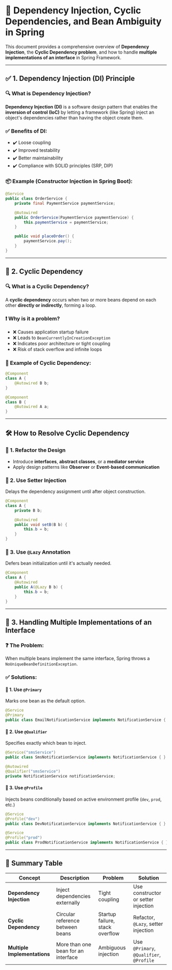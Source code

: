
# 🔧 Dependency Injection, Cyclic Dependencies, and Bean Ambiguity in Spring

This document provides a comprehensive overview of **Dependency Injection**, the **Cyclic Dependency problem**, and how to handle **multiple implementations of an interface** in Spring Framework.

---

## ✅ 1. Dependency Injection (DI) Principle

### 🔍 What is Dependency Injection?

**Dependency Injection (DI)** is a software design pattern that enables the **inversion of control (IoC)** by letting a framework (like Spring) inject an object's dependencies rather than having the object create them.

### ✅ Benefits of DI:
- ✔️ Loose coupling
- ✔️ Improved testability
- ✔️ Better maintainability
- ✔️ Compliance with SOLID principles (SRP, DIP)

### 📦 Example (Constructor Injection in Spring Boot):
```java
@Service
public class OrderService {
    private final PaymentService paymentService;

    @Autowired
    public OrderService(PaymentService paymentService) {
        this.paymentService = paymentService;
    }

    public void placeOrder() {
        paymentService.pay();
    }
}
```

---

## 🔄 2. Cyclic Dependency

### 🔍 What is a Cyclic Dependency?

A **cyclic dependency** occurs when two or more beans depend on each other **directly or indirectly**, forming a loop.

### ❗ Why is it a problem?

- ❌ Causes application startup failure
- ❌ Leads to `BeanCurrentlyInCreationException`
- ❌ Indicates poor architecture or tight coupling
- ❌ Risk of stack overflow and infinite loops

### 🔁 Example of Cyclic Dependency:
```java
@Component
class A {
    @Autowired B b;
}

@Component
class B {
    @Autowired A a;
}
```

---

## 🛠️ How to Resolve Cyclic Dependency

### 🔧 1. Refactor the Design
- Introduce **interfaces**, **abstract classes**, or a **mediator service**
- Apply design patterns like **Observer** or **Event-based communication**

### 🔧 2. Use Setter Injection
Delays the dependency assignment until after object construction.

```java
@Component
class A {
    private B b;

    @Autowired
    public void setB(B b) {
        this.b = b;
    }
}
```

### 🔧 3. Use `@Lazy` Annotation
Defers bean initialization until it's actually needed.

```java
@Component
class A {
    @Autowired
    public A(@Lazy B b) {
        this.b = b;
    }
}
```

---

## 🧭 3. Handling Multiple Implementations of an Interface

### ❓ The Problem:
When multiple beans implement the same interface, Spring throws a `NoUniqueBeanDefinitionException`.

### ✅ Solutions:

#### 🔸 1. Use `@Primary`
Marks one bean as the default option.

```java
@Service
@Primary
public class EmailNotificationService implements NotificationService { }
```

#### 🔸 2. Use `@Qualifier`
Specifies exactly which bean to inject.

```java
@Service("smsService")
public class SmsNotificationService implements NotificationService { }

@Autowired
@Qualifier("smsService")
private NotificationService notificationService;
```

#### 🔸 3. Use `@Profile`
Injects beans conditionally based on active environment profile (`dev`, `prod`, etc.)

```java
@Service
@Profile("dev")
public class DevNotificationService implements NotificationService { }

@Service
@Profile("prod")
public class ProdNotificationService implements NotificationService { }
```

---

## 📌 Summary Table

| Concept                     | Description                                      | Problem                          | Solution                                  |
|----------------------------|--------------------------------------------------|----------------------------------|-------------------------------------------|
| **Dependency Injection**    | Inject dependencies externally                  | Tight coupling                   | Use constructor or setter injection       |
| **Cyclic Dependency**       | Circular reference between beans                | Startup failure, stack overflow | Refactor, `@Lazy`, setter injection       |
| **Multiple Implementations**| More than one bean for an interface            | Ambiguous injection              | Use `@Primary`, `@Qualifier`, `@Profile`  |


